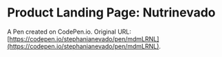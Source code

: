 # Product Landing Page: Nutrinevado

A Pen created on CodePen.io. Original URL: [https://codepen.io/stephanianevado/pen/mdmLRNL](https://codepen.io/stephanianevado/pen/mdmLRNL).


